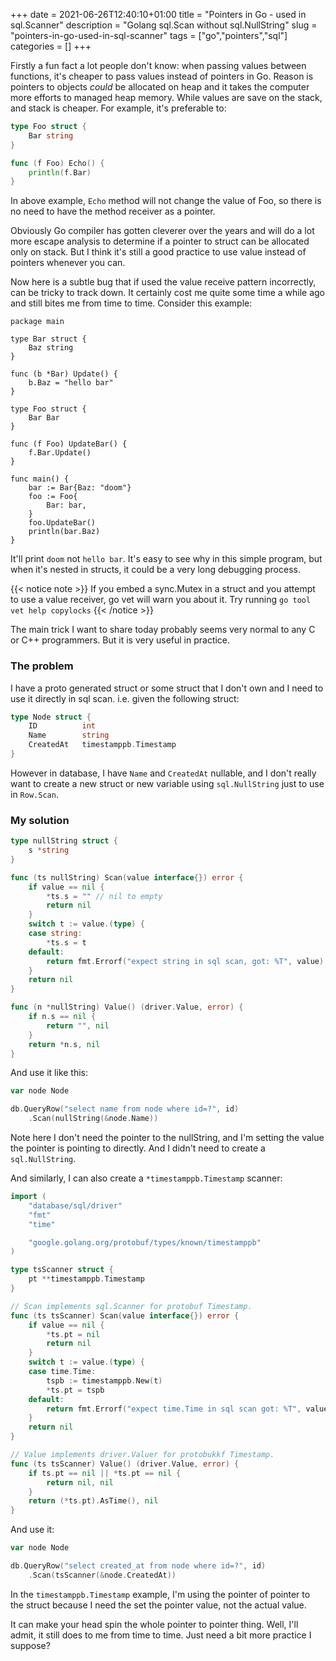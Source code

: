 +++ 
date = 2021-06-26T12:40:10+01:00
title = "Pointers in Go - used in sql.Scanner"
description = "Golang sql.Scan without sql.NullString"
slug = "pointers-in-go-used-in-sql-scanner" 
tags = ["go","pointers","sql"]
categories = []
+++

Firstly a fun fact a lot people don't know: when passing values between
functions, it's cheaper to pass values instead of pointers in Go. Reason is
pointers to objects _could_ be allocated on heap and it takes the computer more
efforts to managed heap memory. While values are save on the stack, and stack
is cheaper. For example, it's preferable to:

```go
type Foo struct {
	Bar string
}

func (f Foo) Echo() {
	println(f.Bar)
}
```

In above example, `Echo` method will not change the value of Foo, so there is
no need to have the method receiver as a pointer.

Obviously Go compiler has gotten cleverer over the years and will do a lot more
escape analysis to determine if a pointer to struct can be allocated only on
stack. But I think it's still a good practice to use value instead of pointers
whenever you can.

Now here is a subtle bug that if used the value receive pattern incorrectly,
can be tricky to track down. It certainly cost me quite some time a while ago
and still bites me from time to time. Consider this example:

```
package main

type Bar struct {
	Baz string
}

func (b *Bar) Update() {
	b.Baz = "hello bar"
}

type Foo struct {
	Bar Bar
}

func (f Foo) UpdateBar() {
	f.Bar.Update()
}

func main() {
	bar := Bar{Baz: "doom"}
	foo := Foo{
		Bar: bar,
	}
	foo.UpdateBar()
	println(bar.Baz)
}
```

It'll print `doom` not `hello bar`. It's easy to see why in this simple
program, but when it's nested in structs, it could be a very long debugging
process.

{{< notice note >}}
If you embed a sync.Mutex in a struct and you attempt to use a value receiver,
go vet will warn you about it. Try running `go tool vet help copylocks`
{{< /notice >}}

The main trick I want to share today probably seems very normal to any C or C++
programmers. But it is very useful in practice.

### The problem

I have a proto generated struct or some struct that I don't own and I need to
use it directly in sql scan. i.e. given the following struct:

```go
type Node struct {
	ID 			int
	Name 		string
	CreatedAt 	timestamppb.Timestamp
}
```

However in database, I have `Name` and `CreatedAt` nullable, and I
don't really want to create a new struct or new variable using `sql.NullString`
just to use in `Row.Scan`.

### My solution

```go
type nullString struct {
	s *string
}

func (ts nullString) Scan(value interface{}) error {
	if value == nil {
		*ts.s = "" // nil to empty
		return nil
	}
	switch t := value.(type) {
	case string:
		*ts.s = t
	default:
		return fmt.Errorf("expect string in sql scan, got: %T", value)
	}
	return nil
}

func (n *nullString) Value() (driver.Value, error) {
	if n.s == nil {
		return "", nil
	}
	return *n.s, nil
}
```

And use it like this:

```go
var node Node

db.QueryRow("select name from node where id=?", id)
	.Scan(nullString(&node.Name))
```

Note here I don't need the pointer to the nullString, and I'm setting the value
the pointer is pointing to directly. And I didn't need to create a
`sql.NullString`.

And similarly, I can also create a `*timestamppb.Timestamp` scanner:

```go
import (
	"database/sql/driver"
	"fmt"
	"time"

	"google.golang.org/protobuf/types/known/timestamppb"
)

type tsScanner struct {
	pt **timestamppb.Timestamp
}

// Scan implements sql.Scanner for protobuf Timestamp.
func (ts tsScanner) Scan(value interface{}) error {
	if value == nil {
		*ts.pt = nil
		return nil
	}
	switch t := value.(type) {
	case time.Time:
		tspb := timestamppb.New(t)
		*ts.pt = tspb
	default:
		return fmt.Errorf("expect time.Time in sql scan got: %T", value)
	}
	return nil
}

// Value implements driver.Valuer for protobukkf Timestamp.
func (ts tsScanner) Value() (driver.Value, error) {
	if ts.pt == nil || *ts.pt == nil {
		return nil, nil
	}
	return (*ts.pt).AsTime(), nil
}
```

And use it:

```go
var node Node

db.QueryRow("select created_at from node where id=?", id)
	.Scan(tsScanner(&node.CreatedAt))
```

In the `timestamppb.Timestamp` example, I'm using the pointer of pointer to the
struct because I need the set the pointer value, not the actual value.

It can make your head spin the whole pointer to pointer thing. Well, I'll
admit, it still does to me from time to time. Just need a bit more practice I
suppose?
